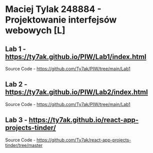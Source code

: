 # Maciej Tylak 248884 - Projektowanie interfejsów webowych [L]

## Lab 1 - https://ty7ak.github.io/PIW/Lab1/index.html
Source Code - https://github.com/Ty7ak/PIW/tree/main/Lab1
## Lab 2 - https://ty7ak.github.io/PIW/Lab2/index.html
Source Code - https://github.com/Ty7ak/PIW/tree/main/Lab1
## Lab 3 - https://ty7ak.github.io/react-app-projects-tinder/
Source Code - https://github.com/Ty7ak/react-app-projects-tinder/tree/master
